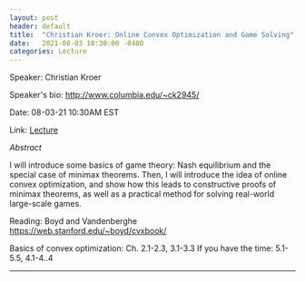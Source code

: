 ```yaml
---
layout: post
header: default
title:  "Christian Kroer: Online Convex Optimization and Game Solving"
date:   2021-08-03 10:30:00 -0400
categories: Lecture
---
```


Speaker: Christian Kroer

Speaker's bio: http://www.columbia.edu/~ck2945/ 

Date: 08-03-21 10:30AM EST

Link: [Lecture](https://columbiauniversity.zoom.us/j/93079929576?pwd=K1d1WHFjempUcUNsWHZFNHlQc2N5UT09)


*Abstract*

I will introduce some basics of game theory: Nash equilibrium and the special case of minimax theorems. Then, I will introduce the idea of online convex optimization, and show how this leads to constructive proofs of minimax theorems, as well as a practical method for solving real-world large-scale games.

Reading: Boyd and Vandenberghe https://web.stanford.edu/~boyd/cvxbook/

Basics of convex optimization: Ch. 2.1-2.3, 3.1-3.3
If you have the time: 5.1-5.5, 4.1-4..4



______
